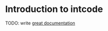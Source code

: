 # Introduction to intcode

TODO: write [great documentation](http://jacobian.org/writing/what-to-write/)
